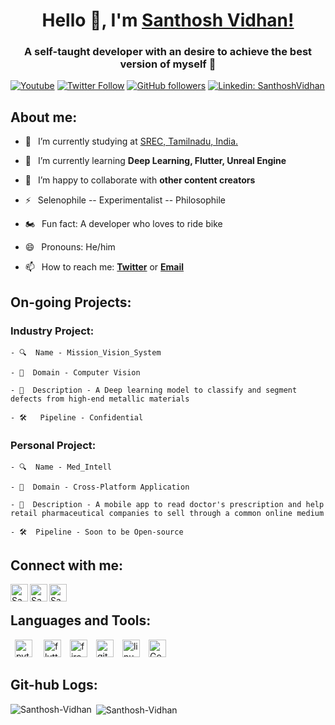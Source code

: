 <h1 align="center"> Hello 👋, I'm <a href="https://www.youtube.com/channel/UC25iW4sjKv3XJvTqdl-7MPg">Santhosh Vidhan!</a></h1>
<h3 align="center">A self-taught developer with an desire to achieve the best version of myself 🤞</h3>


[![Youtube](https://img.shields.io/static/v1?label=SanthoshVidhan&message=Subscribe&logo=YouTube&color=FF0000&style=for-the-badge)][youtube]
[![Twitter Follow](https://img.shields.io/twitter/follow/VidhanSanthosh?color=1DA1F2&label=Followers&logo=twitter&style=for-the-badge)][twitter]
[![GitHub followers](https://img.shields.io/github/followers/Santhosh-vidhan?logo=GitHub&style=for-the-badge)][github]
[![Linkedin: SanthoshVidhan](https://img.shields.io/badge/-CONNECT-blue?style=for-the-badge&logo=Linkedin&link=https://www.linkedin.com/in/santhosh-vidhan-2608/)][linkedin]

## About me:
- 🔭 &ensp;I’m currently studying at [SREC, Tamilnadu, India.](https://www.srec.ac.in/) 

- 🌱 &ensp;I’m currently learning **Deep Learning, Flutter, Unreal Engine**

- 👯 &ensp;I’m happy to collaborate with **other content creators**

- ⚡ &ensp;Selenophile -- Experimentalist -- Philosophile

- 🏍 &ensp;Fun fact: A developer who loves to ride bike

- 😄 &ensp;Pronouns:  He/him

- 📫 &ensp;How to reach me: [**Twitter**][twitter] or [**Email**][email]

## On-going Projects:

  ### Industry Project:
    - 🔍  Name - Mission_Vision_System
    
    - 🔬  Domain - Computer Vision

    - 📃  Description - A Deep learning model to classify and segment defects from high-end metallic materials 

    - 🛠   Pipeline - Confidential 

  ### Personal Project:
    - 🔍  Name - Med_Intell
    
    - 🔬  Domain - Cross-Platform Application 

    - 📃  Description - A mobile app to read doctor's prescription and help retail pharmaceutical companies to sell through a common online medium 

    - 🛠  Pipeline - Soon to be Open-source


## Connect with me:


[<img align="left" alt="Santhosh Vidhan | YouTube" width="28px" src="https://firebasestorage.googleapis.com/v0/b/web-johannesmilke.appspot.com/o/other%2Fsocial%2Fyoutube.png?alt=media" />][youtube]
[<img align="left" alt="Santhosh Vidhan | Twitter" width="28px" src="https://firebasestorage.googleapis.com/v0/b/web-johannesmilke.appspot.com/o/other%2Fsocial%2Ftwitter.png?alt=media" />][twitter]
[<img align="left" alt="Santhosh Vidhan | LinkedIn" width="28px" src="https://firebasestorage.googleapis.com/v0/b/web-johannesmilke.appspot.com/o/other%2Fsocial%2Flinkedin.png?alt=media" />][linkedin]


<br />

## Languages and Tools:

<p align="left"> &ensp;<img src="https://www.vectorlogo.zone/logos/python/python-icon.svg" alt="python" width="28" height="28"/> &ensp;&ensp;<img src="https://www.vectorlogo.zone/logos/flutterio/flutterio-icon.svg" alt="flutter" width="28" height="28"/>&ensp;&ensp;<img src="https://www.vectorlogo.zone/logos/firebase/firebase-icon.svg" alt="firebase" width="28" height="28"/>&ensp;&ensp;<img src="https://www.vectorlogo.zone/logos/git-scm/git-scm-icon.svg" alt="git" width="28" height="28"/>&ensp;&ensp;<img src="https://www.vectorlogo.zone/logos/linux/linux-icon.svg" alt="linux" width="28" height="28"/>&ensp;&ensp;<img src="https://www.vectorlogo.zone/logos/google_analytics/google_analytics-icon.svg" alt="Google Analytics" width="28" height="28"/></p>

## Git-hub Logs: 

<p align='center'><img align="left" src="https://github-readme-stats.vercel.app/api/top-langs/?username=Santhosh-vidhan&layout=compact&hide=html" alt="Santhosh-Vidhan" /></p>  

<p>&nbsp;<img align="center" src="https://github-readme-stats.vercel.app/api?username=Santhosh-vidhan&show_icons=true" alt="Santhosh-Vidhan" /></p>


[twitter]: https://twitter.com/intent/follow?original_referer=https://twitter.com/VidhanSanthosh&screen_name=VidhanSanthosh
[youtube]: https://www.youtube.com/channel/UC25iW4sjKv3XJvTqdl-7MPg
[linkedin]: https://www.linkedin.com/in/santhosh-vidhan-2608/
[github]: https://github.com/Santhosh-vidhan
[email]: mailto:santhosh.vidhan26@gmail.com


